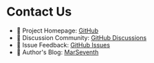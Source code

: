 # Contact Us

- 📧 Project Homepage: [GitHub](https://github.com/MarSeventh/CloudFlare-ImgBed)
- 💬 Discussion Community: [GitHub Discussions](https://github.com/MarSeventh/CloudFlare-ImgBed/discussions)
- 🐛 Issue Feedback: [GitHub Issues](https://github.com/MarSeventh/CloudFlare-ImgBed/issues)
- 📝 Author's Blog: [MarSeventh](https://sanyue.site)
